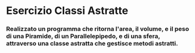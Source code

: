 # Esercizio Classi Astratte

### Realizzato un programma che ritorna l'area, il volume, e il peso di una Piramide, di un Parallelepipedo, e di una sfera, attraverso una classe astratta che gestisce metodi astratti.
